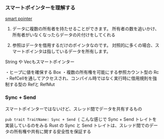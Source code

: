 ### スマートポインターを理解する

[smart pointer](https://doc.rust-jp.rs/book-ja/ch15-00-smart-pointers.html)

1. データに複数の所有者を持たせることができます。
   所有者の数を追いかけ、所有者がいなくなったらデータの片付けをしてくれる

2. 参照はデータを借用するだけのポインタなのです。 対照的に多くの場合、スマートポインタは指しているデータを所有します。

String や Vec<T>もスマートポインター

・ヒープに値を確保する Box<T>
・複数の所有権を可能にする参照カウント型の Rc<T>
・RefCell<T>を通してアクセスされ、コンパイル時ではなく実行時に借用規則を強制する型の Ref<T>と RefMut<T>

### Sync + Send

スマートポインターではないけど、スレッド間でデータを共有するもの

`pub trait TraitName: Sync + Send {` こんな感じで Sync + Send トレイトを実装しているのをみる
Rust の Sync と Send トレイトは、スレッド間でのデータの所有権や共有に関する安全性を保証する
